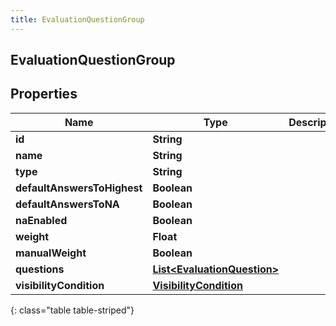 ```yaml
---
title: EvaluationQuestionGroup
---
```


## EvaluationQuestionGroup

## Properties

| Name                        | Type                                                                             | Description | Notes      |
| --------------------------- | -------------------------------------------------------------------------------- | ----------- | ---------- |
| **id**                      | <!----><!---->**String**<!---->                                                  |             | [optional] |
| **name**                    | <!----><!---->**String**<!---->                                                  |             | [optional] |
| **type**                    | <!----><!---->**String**<!---->                                                  |             | [optional] |
| **defaultAnswersToHighest** | <!----><!---->**Boolean**<!---->                                                 |             | [optional] |
| **defaultAnswersToNA**      | <!----><!---->**Boolean**<!---->                                                 |             | [optional] |
| **naEnabled**               | <!----><!---->**Boolean**<!---->                                                 |             | [optional] |
| **weight**                  | <!----><!---->**Float**<!---->                                                   |             | [optional] |
| **manualWeight**            | <!----><!---->**Boolean**<!---->                                                 |             | [optional] |
| **questions**               | <!----><!---->[**List&lt;EvaluationQuestion&gt;**](EvaluationQuestion.md)<!----> |             | [optional] |
| **visibilityCondition**     | <!----><!---->[**VisibilityCondition**](VisibilityCondition.md)<!---->           |             | [optional] |

{: class="table table-striped"}
